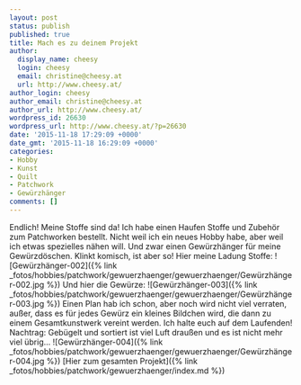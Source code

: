 ```yaml
---
layout: post
status: publish
published: true
title: Mach es zu deinem Projekt
author:
  display_name: cheesy
  login: cheesy
  email: christine@cheesy.at
  url: http://www.cheesy.at/
author_login: cheesy
author_email: christine@cheesy.at
author_url: http://www.cheesy.at/
wordpress_id: 26630
wordpress_url: http://www.cheesy.at/?p=26630
date: '2015-11-18 17:29:09 +0000'
date_gmt: '2015-11-18 16:29:09 +0000'
categories:
- Hobby
- Kunst
- Quilt
- Patchwork
- Gewürzhänger
comments: []
---
```

Endlich! Meine Stoffe sind da! Ich habe einen Haufen Stoffe und Zubehör zum Patchworken bestellt. Nicht weil ich ein neues Hobby habe, aber weil ich etwas spezielles nähen will. Und zwar einen Gewürzhänger für meine Gewürzdöschen. Klinkt komisch, ist aber so!
Hier meine Ladung Stoffe:
 ![Gewürzhänger-002]({% link _fotos/hobbies/patchwork/gewuerzhaenger/gewuerzhaenger/Gewürzhänger-002.jpg %})
Und hier die Gewürze:
 ![Gewürzhänger-003]({% link _fotos/hobbies/patchwork/gewuerzhaenger/gewuerzhaenger/Gewürzhänger-003.jpg %})
Einen Plan hab ich schon, aber noch wird nicht viel verraten, außer, dass es für jedes Gewürz ein kleines Bildchen wird, die dann zu einem Gesamtkunstwerk vereint werden. Ich halte euch auf dem Laufenden!
Nachtrag: Gebügelt und sortiert ist viel Luft draußen und es ist nicht mehr viel übrig...
![Gewürzhänger-004]({% link _fotos/hobbies/patchwork/gewuerzhaenger/gewuerzhaenger/Gewürzhänger-004.jpg %})
[Hier zum gesamten Projekt]({% link _fotos/hobbies/patchwork/gewuerzhaenger/index.md %})
